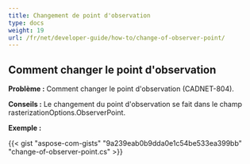 ```yaml
---
title: Changement de point d'observation
type: docs
weight: 19
url: /fr/net/developer-guide/how-to/change-of-observer-point/
---
```


## **Comment changer le point d'observation**

**Problème :** Comment changer le point d'observation (CADNET-804).

**Conseils :** Le changement du point d'observation se fait dans le champ rasterizationOptions.ObserverPoint.

**Exemple :**

{{< gist "aspose-com-gists" "9a239eab0b9dda0e1c54be533ea399bb" "change-of-observer-point.cs" >}}

